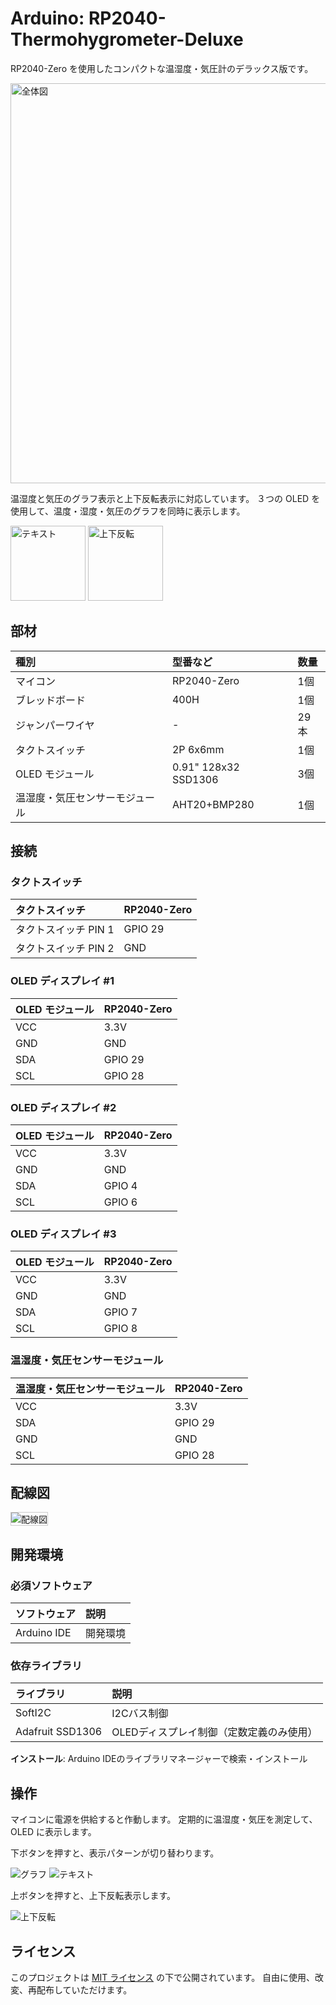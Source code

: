 # Arduino: RP2040-Thermohygrometer-Deluxe

RP2040-Zero を使用したコンパクトな温湿度・気圧計のデラックス版です。

<img src="./images/pattern1.jpg" alt="全体図" width="640" />

温湿度と気圧のグラフ表示と上下反転表示に対応しています。
３つの OLED を使用して、温度・湿度・気圧のグラフを同時に表示します。

<div>
<img src="./images/pattern2.jpg" alt="テキスト" width="120" />
<img src="./images/pattern3.jpg" alt="上下反転" width="120"  />
</div>

## 部材

| 種別 | 型番など | 数量 |
|:-----|:---------|:-----|
| マイコン | RP2040-Zero | 1個 |
| ブレッドボード | 400H | 1個 |
| ジャンパーワイヤ | - | 29本 |
| タクトスイッチ | 2P 6x6mm | 1個 |
| OLED モジュール | 0.91" 128x32 SSD1306 | 3個 |
| 温湿度・気圧センサーモジュール | AHT20+BMP280 | 1個 |

## 接続

### タクトスイッチ

| タクトスイッチ | RP2040-Zero |
|:--------|:------------------|
| タクトスイッチ PIN 1 | GPIO 29 |
| タクトスイッチ PIN 2 | GND |

### OLED ディスプレイ #1

| OLED モジュール | RP2040-Zero  |
| --------------- | ------------ |
| VCC             | 3.3V         |
| GND             | GND          |
| SDA             | GPIO 29      |
| SCL             | GPIO 28      |

### OLED ディスプレイ #2

| OLED モジュール | RP2040-Zero  |
| --------------- | ------------ |
| VCC             | 3.3V         |
| GND             | GND          |
| SDA             | GPIO 4       |
| SCL             | GPIO 6       |

### OLED ディスプレイ #3

| OLED モジュール | RP2040-Zero  |
| --------------- | ------------ |
| VCC             | 3.3V         |
| GND             | GND          |
| SDA             | GPIO 7       |
| SCL             | GPIO 8       |

### 温湿度・気圧センサーモジュール

| 温湿度・気圧センサーモジュール | RP2040-Zero  |
| ------------------------------ | ------------ |
| VCC                            | 3.3V         |
| SDA                            | GPIO 29      |
| GND                            | GND          |
| SCL                            | GPIO 28      |

## 配線図

<img src="./images/wiring.jpg" alt="配線図" style="border: 1px solid #ccc;" />

## 開発環境

### 必須ソフトウェア

| ソフトウェア | 説明 |
|:-----------|:-----|
| Arduino IDE | 開発環境 |

### 依存ライブラリ

| ライブラリ | 説明 |
|:-----------|:-----|
| SoftI2C | I2Cバス制御 |
| Adafruit SSD1306 | OLEDディスプレイ制御（定数定義のみ使用） |

**インストール**: Arduino IDEのライブラリマネージャーで検索・インストール

## 操作

マイコンに電源を供給すると作動します。
定期的に温湿度・気圧を測定して、OLED に表示します。

下ボタンを押すと、表示パターンが切り替わります。

<img src="./images/pattern1.jpg" alt="グラフ" />
<img src="./images/pattern2.jpg" alt="テキスト" />

上ボタンを押すと、上下反転表示します。

<img src="./images/pattern3.jpg" alt="上下反転" />

## ライセンス

このプロジェクトは [MIT ライセンス](./LICENSE) の下で公開されています。
自由に使用、改変、再配布していただけます。
